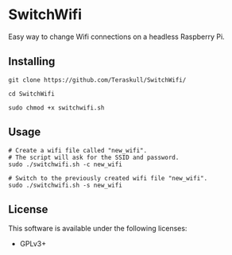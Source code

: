 # SwitchWifi

Easy way to change Wifi connections on a headless Raspberry Pi.

## Installing
```shell
git clone https://github.com/Teraskull/SwitchWifi/

cd SwitchWifi

sudo chmod +x switchwifi.sh
```

## Usage
```shell
# Create a wifi file called "new_wifi".
# The script will ask for the SSID and password.
sudo ./switchwifi.sh -c new_wifi
```

```shell
# Switch to the previously created wifi file "new_wifi".
sudo ./switchwifi.sh -s new_wifi
```

## License

This software is available under the following licenses:
* GPLv3+
